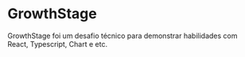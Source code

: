 # GrowthStage
GrowthStage foi um desafio técnico para demonstrar habilidades com React, Typescript, Chart e etc.
